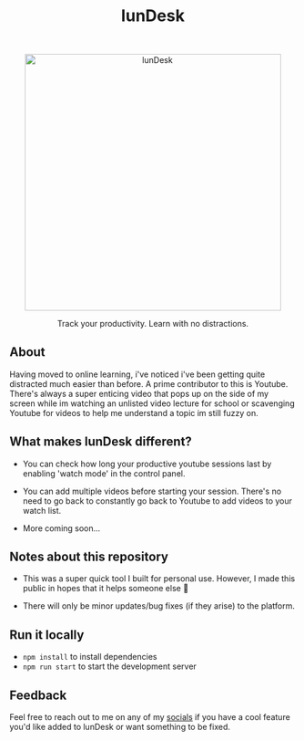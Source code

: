 <h1 align="center"> lunDesk </h1> <br>
<p align="center">
  <a href="http://lundesk.com/">
    <img alt="lunDesk" title="lunDesk" src="https://i.imgur.com/ftc42ST.png" width="450">
  </a>
</p>

<p align="center">
  Track your productivity. Learn with no distractions.
</p>

## About

Having moved to online learning, i've noticed i've been getting quite distracted much easier than before. A prime contributor to this is Youtube. There's always a super enticing video that pops up on the side of my screen while im watching an unlisted video lecture for school or scavenging Youtube for videos to help me understand a topic im still fuzzy on.

## What makes lunDesk different?

- You can check how long your productive youtube sessions last by enabling 'watch mode' in the control panel.

- You can add multiple videos before starting your session. There's no need to go back to constantly go back to Youtube to add videos to your watch list.

- More coming soon...

## Notes about this repository

- This was a super quick tool I built for personal use. However, I made this public in hopes that it helps someone else 🙂

- There will only be minor updates/bug fixes (if they arise) to the platform.

## Run it locally

- `npm install` to install dependencies
- `npm run start` to start the development server

## Feedback

Feel free to reach out to me on any of my [socials](https://www.aasirvalji.com) if you have a cool feature you'd like added to lunDesk or want something to be fixed.
